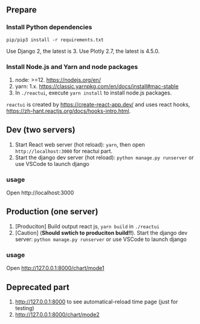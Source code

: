 ## Prepare

### Install Python dependencies

`pip/pip3 install -r requirements.txt`

Use Django 2, the latest is 3.
Use Plotly 2.7, the latest is 4.5.0.

### Install Node.js and Yarn and node packages

1. node: >=12. https://nodejs.org/en/
2. yarn: 1.x. https://classic.yarnpkg.com/en/docs/install#mac-stable
3. In `./reactui`, execute `yarn install` to install node.js packages.

`reactui` is created by https://create-react-app.dev/ and uses react hooks, https://zh-hant.reactjs.org/docs/hooks-intro.html.

## Dev (two servers)

1. Start React web server (hot reload): `yarn`, then open `http://localhost:3000` for reactui part.
2. Start the django dev server (hot reload): `python manage.py runserver` or use VSCode to launch django

### usage

Open http://localhost:3000

## Production (one server)

1. [Produciton] Build output react js, `yarn build` in `./reactui`
2. [Caution] (**Should swtich to produciton build!!**). Start the django dev server: `python manage.py runserver` or use VSCode to launch django

### usage

Open http://127.0.0.1:8000/chart/mode1

## Deprecated part

1. http://127.0.0.1:8000 to see automatical-reload time page (just for testing)
2. http://127.0.0.1:8000/chart/mode2

